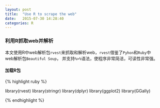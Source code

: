 ```yaml
---
layout: post
title:  "Use R to scrape the web"
date:   2015-07-30 14:28:40
categories: R
---
```


### 利用R抓取web并解析

本文使用R中web解析包`rvest`来抓取和解析web，`rvest`借鉴了`Pyhon`和`Ruby`中web解析包`Beautiful Soup`，
并支持`%>%`语法，使程序非常简洁，可读性非常强。

#### 加载R包
{% highlight ruby %}

library(rvest)
library(stringr)
library(dplyr)
library(ggplot2)
library(GGally)

{% endhighlight %}
